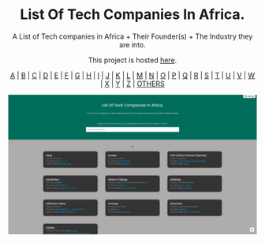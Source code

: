<h1 align="center">
    List Of Tech Companies In Africa.
  </a>
</h1>
<p align="center">A List of Tech companies in Africa + Their Founder(s) + The Industry they are into.</p>
<p align="center">This project is hosted <a href="https://tech-companies-in-africa-cf2akz90m-osca-ado-ekiti.vercel.app/">here</a>.</p>

<p align="center">
  <a href="./companies/a.md">A</a> | <a href="./companies/b.md">B</a> | <a href="./companies/c.md">C</a> | <a href="./companies/d.md">D</a> | <a href="./companies/e.md">E</a> | <a href="./companies/f.md">F</a> | <a href="./companies/g.md">G</a> | <a href="./companies/h.md">H</a> | <a href="./companies/i.md">I</a> | <a href="./companies/j.md">J</a> | <a href="./companies/k.md">K</a> | <a href="./companies/l.md">L</a> | <a href="./companies/m.md">M</a> | <a href="./companies/n.md">N</a> | <a href="./companies/o.md">O</a> | <a href="./companies/p.md">P</a> | <a href="./companies/q.md">Q</a> | <a href="./companies/r.md">R</a> | <a href="./companies/s.md">S</a> | <a href="./companies/t.md">T</a> | <a href="./companies/u.md">U</a> | <a href="./companies/v.md">V</a> | <a href="./companies/w.md">W</a> | <a href="./companies/x.md">X</a> | <a href="./companies/y.md">Y</a> | <a href="./companies/z">Z</a> | <a href="./companies/others.md">OTHERS</a>
</p>



[![The landing page of tech-companies-in-africa](./src/assets/landing.png)](https://tech-companies-in-africa-cf2akz90m-osca-ado-ekiti.vercel.app/)
